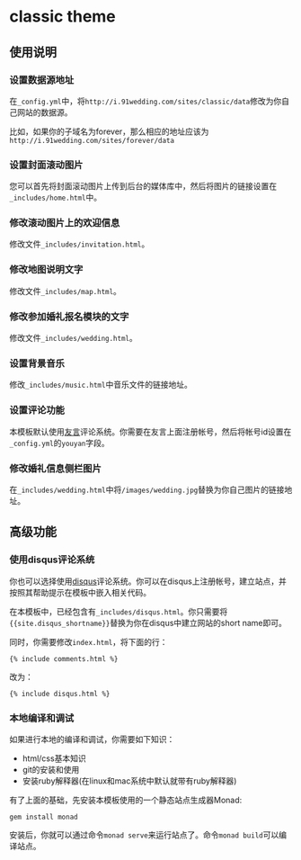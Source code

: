 # classic theme

## 使用说明

### 设置数据源地址

在`_config.yml`中，将`http://i.91wedding.com/sites/classic/data`修改为你自己网站的数据源。

比如，如果你的子域名为forever，那么相应的地址应该为`http://i.91wedding.com/sites/forever/data`

### 设置封面滚动图片

您可以首先将封面滚动图片上传到后台的媒体库中，然后将图片的链接设置在`_includes/home.html`中。

### 修改滚动图片上的欢迎信息

修改文件`_includes/invitation.html`。

### 修改地图说明文字

修改文件`_includes/map.html`。

### 修改参加婚礼报名模块的文字

修改文件`_includes/wedding.html`。

### 设置背景音乐

修改`_includes/music.html`中音乐文件的链接地址。

### 设置评论功能

本模板默认使用[友言](http://www.uyan.cc/)评论系统。你需要在友言上面注册帐号，然后将帐号id设置在`_config.yml`的`youyan`字段。

### 修改婚礼信息侧栏图片

在`_includes/wedding.html`中将`/images/wedding.jpg`替换为你自己图片的链接地址。

## 高级功能

### 使用disqus评论系统

你也可以选择使用[disqus](http://disqus.com/)评论系统。你可以在disqus上注册帐号，建立站点，并按照其帮助提示在模板中嵌入相关代码。

在本模板中，已经包含有`_includes/disqus.html`。你只需要将`{{site.disqus_shortname}}`替换为你在disqus中建立网站的short name即可。

同时，你需要修改`index.html`，将下面的行：

```
{% include comments.html %}
```

改为：

```
{% include disqus.html %}
```

### 本地编译和调试

如果进行本地的编译和调试，你需要如下知识：

- html/css基本知识
- git的安装和使用
- 安装ruby解释器(在linux和mac系统中默认就带有ruby解释器)

有了上面的基础，先安装本模板使用的一个静态站点生成器Monad:

```
gem install monad
```

安装后，你就可以通过命令`monad serve`来运行站点了。命令`monad build`可以编译站点。
